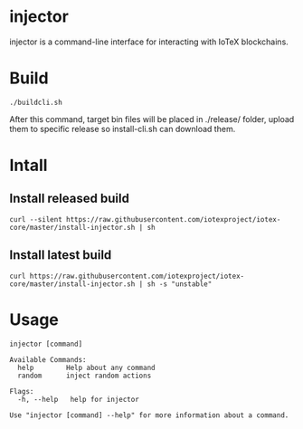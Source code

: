 # injector
injector is a command-line interface for interacting with IoTeX blockchains.

# Build
`./buildcli.sh`

After this command, target bin files will be placed in ./release/ folder, upload them to
specific release so install-cli.sh can download them.

# Intall
## Install released build
    curl --silent https://raw.githubusercontent.com/iotexproject/iotex-core/master/install-injector.sh | sh

## Install latest build
    curl https://raw.githubusercontent.com/iotexproject/iotex-core/master/install-injector.sh | sh -s "unstable"

# Usage
    injector [command]

    Available Commands:
      help        Help about any command
      random      inject random actions

    Flags:
      -h, --help   help for injector

    Use "injector [command] --help" for more information about a command.
